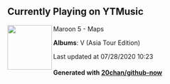 ## Currently Playing on YTMusic

[<img align="left" width="100" src="https://lh3.googleusercontent.com/4igiWMyX-TCOC4EwsL4hGJz4Z1QVSSLCrqAySMivS_UHkAjGQA7BqCf7iaaDQPSciW1T8xfDeDqP7iLzEA">](https://music.youtube.com/channel/UCdFe4KkWwZ_twpo-UECR-Nw)

Maroon 5 - Maps

**Albums**: V (Asia Tour Edition)

Last updated at 07/28/2020 10:23

#### Generated with [20chan/github-now](https://github.com/20chan/github-now)


<!--
**20chan/20chan** is a ✨ _special_ ✨ repository because its `README.md` (this file) appears on your GitHub profile.

Here are some ideas to get you started:

- 🔭 I’m currently working on ...
- 🌱 I’m currently learning ...
- 👯 I’m looking to collaborate on ...
- 🤔 I’m looking for help with ...
- 💬 Ask me about ...
- 📫 How to reach me: ...
- 😄 Pronouns: ...
- ⚡ Fun fact: ...
-->
